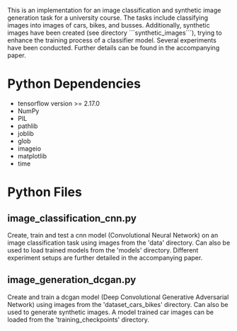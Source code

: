 This is an implementation for an image classification and synthetic image generation task for a university course. The tasks include classifying images into images of cars, bikes, and busses. Additionally, synthetic images have been created (see directory ´´´synthetic_images´´´), trying to enhance the training process of a classifier model. Several experiments have been conducted. Further details can be found in the accompanying paper. 

# Python Dependencies
- tensorflow version >= 2.17.0
- NumPy
- PIL
- pathlib
- joblib
- glob
- imageio
- matplotlib
- time


# Python Files

## image_classification_cnn.py
Create, train and test a cnn model (Convolutional Neural Network) on an image classification task using images from the 'data' directory. Can also be used to load trained models from the 'models' directory. Different experiment setups are further detailed in the accompanying paper.

## image_generation_dcgan.py
Create and train a dcgan model (Deep Convolutional Generative Adversarial Network) using images from the 'dataset_cars_bikes' directory. Can also be used to generate synthetic images. A model trained car images can be loaded from the 'training_checkpoints' directory.
